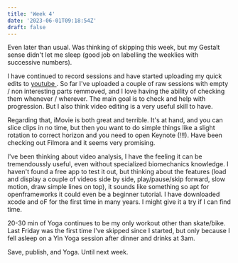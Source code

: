 ```yaml
---
title: 'Week 4'
date: '2023-06-01T09:18:54Z'
draft: false
---
```


Even later than usual. Was thinking of skipping this week, but my Gestalt sense
didn't let me sleep (good job on labelling the weeklies with successive numbers).  

I have continued to record sessions and have started uploading my quick edits to [ youtube ](https://www.youtube.com/@jesus_gollonet).
So far I've uploaded a couple of raw sessions with empty / non interesting parts
remmoved, and I love having the ability of checking them whenever / wherever.
The main goal is to check and help with progression. But I also think video
editing is a very useful skill to have.

Regarding that, iMovie is both great and terrible. It's at hand, and you can
slice clips in no time, but then you want to do simple things like a slight
rotation to correct horizon and you need to open Keynote (!!!). Have been
checking out Filmora and it seems very promising.

I've been thinking about video analysis, I have the feeling it can be
tremendoussly useful, even without specialized biomechanics knowledge. I haven't
found a free app to test it out, but thinking about the features (load and
display a couple of videos side by side, play/pause/skip forward, slow motion,
draw simple lines on top), it sounds like something so apt for openframeworks it
could even be a beginner tutorial. I have downloaded xcode and oF for the first
time in many years. I might give it a try if I can find time.

20-30 min of Yoga continues to be my only workout other than skate/bike. Last
Friday was the first time I've skipped since I started, but only because I
fell asleep on a Yin Yoga session after dinner and drinks at 3am.

Save, publish, and Yoga. Until next week.
